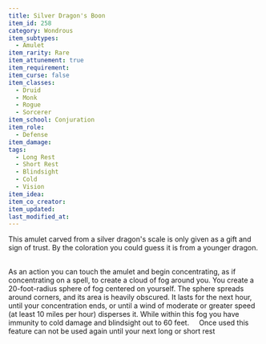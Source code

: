 ```yaml
---
title: Silver Dragon's Boon
item_id: 258
category: Wondrous
item_subtypes:
  - Amulet
item_rarity: Rare
item_attunement: true
item_requirement:
item_curse: false
item_classes:
  - Druid
  - Monk
  - Rogue
  - Sorcerer
item_school: Conjuration
item_role:
  - Defense
item_damage:
tags:
  - Long Rest
  - Short Rest
  - Blindsight
  - Cold
  - Vision
item_idea:
item_co_creator:
item_updated:
last_modified_at:
---
```


This amulet carved from a silver dragon's scale is only given as a gift and sign of trust. By the coloration you could guess it is from a younger dragon.   

As an action you can touch the amulet and begin concentrating, as if concentrating on a spell, to create a cloud of fog around you.
You create a 20-foot-radius sphere of fog centered on yourself. The sphere spreads around corners, and its area is heavily obscured. It lasts for the next hour, until your concentration ends, or until a wind of moderate or greater speed (at least 10 miles per hour) disperses it. While within this fog you have immunity to cold damage and blindsight out to 60 feet.    
Once used this feature can not be used again until your next long or short rest
